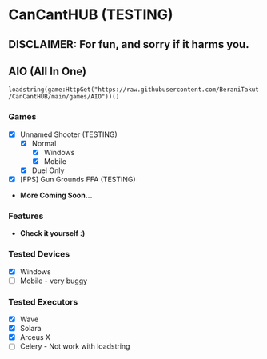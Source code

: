 # CanCantHUB (TESTING)
## DISCLAIMER: For fun, and sorry if it harms you.

## AIO (All In One)
`loadstring(game:HttpGet("https://raw.githubusercontent.com/BeraniTakut/CanCantHUB/main/games/AIO"))()`

### Games
- [x] Unnamed Shooter (TESTING)
  - [x] Normal
    - [x] Windows
    - [x] Mobile
  - [x] Duel Only
- [x] [FPS] Gun Grounds FFA (TESTING)
- **More Coming Soon...**

### Features
- **Check it yourself :)**

### Tested Devices
- [x] Windows
- [ ] Mobile - very buggy

### Tested Executors
- [x] Wave
- [x] Solara
- [x] Arceus X 
- [ ] Celery - Not work with loadstring 
